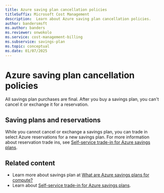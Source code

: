```yaml
---
title: Azure saving plan cancellation policies
titleSuffix: Microsoft Cost Management
description:  Learn about Azure saving plan cancellation policies.
author: bandersmsft
ms.author: banders
ms.reviewer: onwokolo
ms.service: cost-management-billing
ms.subservice: savings-plan
ms.topic: conceptual
ms.date: 01/07/2025
---
```


# Azure saving plan cancellation policies

All savings plan purchases are final. After you buy a savings plan, you can't cancel it or exchange it for a reservation.

## Saving plans and reservations

While you cannot cancel or exchange a savings plan, you can trade in select Azure reservations for a new savings plan. For more information about reservation trade ins, see [Self-service trade-in for Azure savings plans](reservation-trade-in.md).

## Related content

- Learn more about savings plan at [What are Azure savings plans for compute?](savings-plan-compute-overview.md)
- Learn about [Self-service trade-in for Azure savings plans](reservation-trade-in.md).
